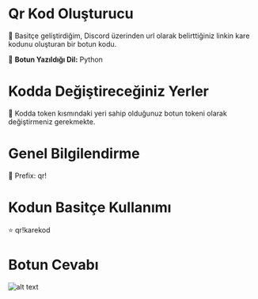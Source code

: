 # Qr Kod Oluşturucu

📁 Basitçe geliştirdiğim, Discord üzerinden url olarak belirttiğiniz linkin kare kodunu oluşturan bir botun kodu.

📁 **Botun Yazıldığı Dil:** Python

# Kodda Değiştireceğiniz Yerler

📁 Kodda token kısmındaki yeri sahip olduğunuz botun tokeni olarak değiştirmeniz gerekmekte.

# Genel Bilgilendirme

🔗 Prefix: qr!

# Kodun Basitçe Kullanımı

⭐ qr!karekod <link>

# Botun Cevabı

![alt text](https://i.imgur.com/HlKx1vN.png)
